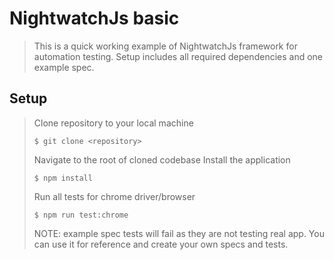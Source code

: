 # NightwatchJs basic
> This is a quick working example of NightwatchJs framework for automation testing.
> Setup includes all required dependencies and one example spec.

## Setup
> Clone repository to your local machine
>
> `$ git clone <repository>`
>
> Navigate to the root of cloned codebase
> Install the application
>
> `$ npm install`
>
> Run all tests for chrome driver/browser
>
> `$ npm run test:chrome`
>
> NOTE: example spec tests will fail as they are not testing real app. 
> You can use it for reference and create your own specs and tests.
